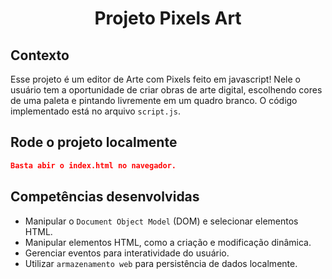 # <p align="center">Projeto Pixels Art</p>

## Contexto

Esse projeto é um editor de Arte com Pixels feito em javascript! Nele o usuário tem a oportunidade de criar obras de arte digital, escolhendo cores de uma paleta e pintando livremente em um quadro branco. O código implementado está no arquivo `script.js`.

## Rode o projeto localmente

```JSON
Basta abir o index.html no navegador.
```

## Competências desenvolvidas

- Manipular o `Document Object Model` (DOM) e selecionar elementos HTML.
- Manipular elementos HTML, como a criação e modificação dinâmica.
- Gerenciar eventos para interatividade do usuário.
- Utilizar `armazenamento web` para persistência de dados localmente.
